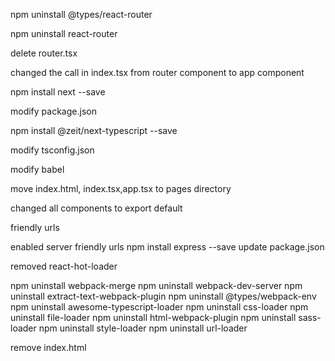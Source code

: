 npm uninstall @types/react-router

npm uninstall react-router

delete router.tsx

changed the call in index.tsx from router component to app component

npm install next --save

modify package.json

npm install @zeit/next-typescript --save

modify tsconfig.json

modify babel

move index.html, index.tsx,app.tsx to pages directory

changed all components to export default

friendly urls

enabled server friendly urls
    npm install express --save
    update package.json

removed react-hot-loader

npm uninstall webpack-merge
npm uninstall webpack-dev-server
npm uninstall extract-text-webpack-plugin
npm uninstall @types/webpack-env
npm uninstall awesome-typescript-loader
npm uninstall css-loader
npm uninstall file-loader
npm uninstall html-webpack-plugin
npm uninstall sass-loader
npm uninstall style-loader
npm uninstall url-loader

remove index.html